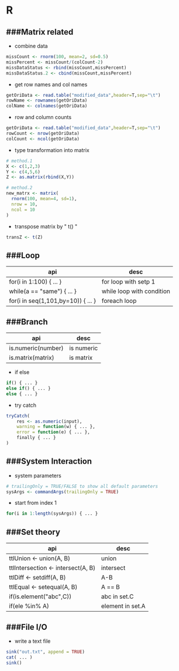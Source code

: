 # R

<script type="text/javascript" src="../js/general.js"></script>

###Matrix related
---

* combine data

```R
missCount <- rnorm(100, mean=2, sd=0.5)
missPercent <- missCount/(colCount-2)
missDataStatus <- rbind(missCount,missPercent)
missDataStatus.2 <- cbind(missCount,missPercent)
```

* get row names and col names

```R
getOriData <- read.table("modified_data",header=T,sep="\t")
rowName <- rownames(getOriData)
colName <- colnames(getOriData)
```

* row and column counts

```R
getOriData <- read.table("modified_data",header=T,sep="\t")
rowCount <- nrow(getOriData)
colCount <- ncol(getOriData)
```

* type transformation into matrix

```R
# method.1
X <- c(1,2,3)
Y <- c(4,5,6)
Z <- as.matrix(rbind(X,Y))

# method.2
new_matrx <- matrix(
  rnorm(100, mean=4, sd=1),
  nrow = 10,
  ncol = 10
)
```

* transpose matrix by " t() "

```R
transZ <- t(Z)
```

###Loop
---

| api | desc |
| -- | -- |
| for(i in 1:100) { ... } | for loop with setp 1 |
| while(a == "same") { ... } | while loop with condition |
| for(i in seq(1,101,by=10)) { ... } | foreach loop |

###Branch
---

| api | desc |
| -- | -- |
| is.numeric(number) | is numeric |
| is.matrix(matrix) | is matrix |

* if else

```R
if() { ... }
else if() { ... }
else { ... }
```

* try catch

```R
tryCatch(
	res <- as.numeric(input),
	warning = function(w) { ... },
	error = function(e) { ... },
	finally { ... }
)
```

###System Interaction
---

* system parameters

```R
# trailingOnly = TRUE/FALSE to show all default parameters
sysArgs <- commandArgs(trailingOnly = TRUE)
```

* start from index 1

```R
for(i in 1:length(sysArgs)) { ... }
```

###Set theory
---

| api | desc |
| -- | -- |
| ttlUnion <- union(A, B) | union |
| ttlIntersection <- intersect(A, B) | intersect |
| ttlDiff <- setdiff(A, B) | A-B |
| ttlEqual <- setequal(A, B) | A == B |
| if(is.element("abc",C)) | abc in set.C |
| if(ele %in% A) | element in set.A |


###File I/O
---

* write a text file

```R
sink("out.txt", append = TRUE)
cat( ... )
sink()
```



